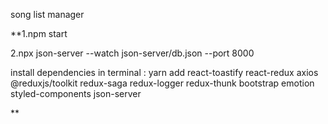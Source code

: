 song list manager

**1.npm start

2.npx json-server --watch json-server/db.json --port 8000

install dependencies in terminal : yarn add react-toastify react-redux axios @reduxjs/toolkit redux-saga redux-logger redux-thunk bootstrap emotion styled-components json-server                     
                 
**
